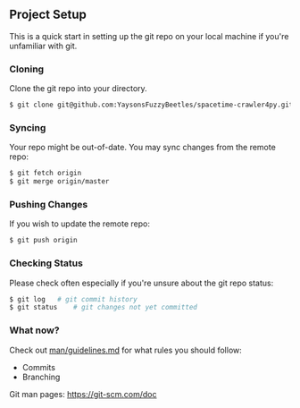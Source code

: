 ## Project Setup
This is a quick start in setting up the git repo on your local machine if you're unfamiliar with git.

### Cloning
Clone the git repo into your directory.
```bash
$ git clone git@github.com:YaysonsFuzzyBeetles/spacetime-crawler4py.git
```

### Syncing
Your repo might be out-of-date. You may sync changes from the remote repo:
```bash
$ git fetch origin
$ git merge origin/master
```

### Pushing Changes
If you wish to update the remote repo:
```bash
$ git push origin
```

### Checking Status
Please check often especially if you're unsure about the git repo status:
```bash
$ git log	# git commit history
$ git status	# git changes not yet committed
```

### What now?
Check out [man/guidelines.md](./guidelines.md) for what rules you should follow:
- Commits
- Branching

Git man pages: https://git-scm.com/doc
